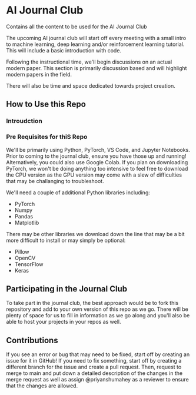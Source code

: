 # AI Journal Club
Contains all the content to be used for the AI Journal Club

The upcoming AI journal club will start off every meeting with a small intro to machine learning, deep learning and/or reinforcement learning tutorial. This will include a basic introduction with code. 

Following the instructional time, we'll begin discussions on an actual modern paper. This section is primarily discussion based and will highlight modern papers in the field. 


There will also be time and space dedicated towards project creation.

## How to Use this Repo
### Introudction

### Pre Requisites for thiS Repo
We'll be primarily using Python, PyTorch, VS Code, and Jupyter Notebooks. Prior to coming to the journal club, ensure you have those up and running! Alternatively, you could also use Google Colab. If you plan on downloading PyTorch, we won't be doing anything too intensive to feel free to download the CPU version as the GPU version may come with a slew of difficulties that may be challanging to troubleshoot.

We'll need a couple of additional Python libraries including:
- PyTorch
- Numpy
- Pandas
- Matplotlib

There may be other libraries we download down the line that may be a bit more difficult to install or may simply be optional:
- Pillow
- OpenCV
- TensorFlow
- Keras


## Participating in the Journal Club
To take part in the journal club, the best approach would be to fork this repository and add to your own version of this repo as we go. There will be plenty of space for us to fill in information as we go along and you'll also be able to host your projects in your repos as well. 


## Contributions
If you see an error or bug that may need to be fixed, start off by creating an issue for it in GitHub! If you need to fix something, start off by creating a different branch for the issue and create a pull request. Then, request to merge to main and put down a detailed description of the changes in the merge request as well as assign @priyanshumahey as a reviewer to ensure that the changes are allowed.